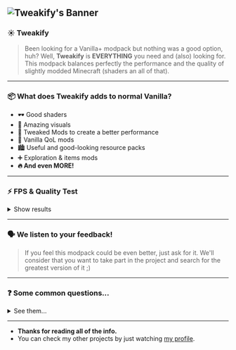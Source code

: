 ![Tweakify's Banner](https://cdn.modrinth.com/data/cached_images/b8728ba4bed09bdb04eee196dc6d2228277d9ed8.png)
---
### ☀️ Tweakify
> Been looking for a Vanilla+ modpack but nothing was a good option, huh? Well, **Tweakify** is **EVERYTHING** you need and (also) looking for. This modpack balances perfectly the performance and the quality of slightly modded Minecraft (shaders an all of that).

---
### 📦 What does Tweakify adds to normal Vanilla?
- 🕶️ Good shaders
- 💫 Amazing visuals
- 🔧 Tweaked Mods to create a better performance
- 📁 Vanilla QoL mods
- 🏙️ Useful and good-looking resource packs
- ➕ Exploration & items mods
- **🔥 And even MORE!**
--- 
### ⚡ FPS & Quality Test
<details>
<summary>Show results</summary>

**Tweakify: No RP nor Shaders**  
![No RP nor Shaders](https://i.imgur.com/ugDUdZP.png)  

**Tweakify: No Shaders but ResourcePacks**  
![Only RP](https://i.imgur.com/H2Qklwp.png)

**Tweakify: Shaders & RP**  
![All](https://i.imgur.com/2qUJdtN.png)

</details>

---
### 🗣️ We listen to your feedback!
> If you feel this modpack could be even better, just ask for it.
> We'll consider that you want to take part in the project and search for the greatest version of it ;)
---
### ❓ Some common questions...

<details>
<summary>See them...</summary>

### 🤓☝🏼 "Can I add some additional mods?"
> Some mods might be incompatible with the mods that have been already added to Tweakify, so please, don't report bugs nor errors when using any other mod that it isn't on the original modpack. 
- I could maybe handle some bugs caused by "foreign mods" if you are planning to run an SMP. 
### 🤓☝🏼 "Where do I request adding mods or report a bug?"
> There's a GitHub repository where you can report issues or suggest mods or new stuff. Check it out at [here](https://github.com/munned/tweakify/issues)
</details>

---

- **Thanks for reading all of the info.**
- You can check my other projects by just watching [my profile](https://modrinth.com/user/munnedd_). 
